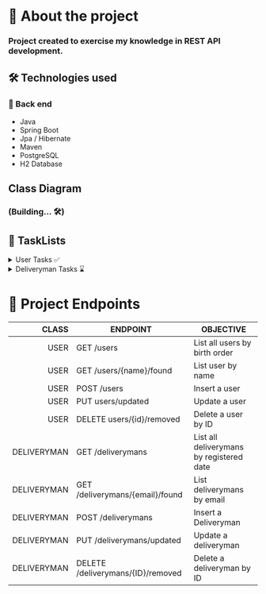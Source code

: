 # 🎯 About the project

### Project created to exercise my knowledge in REST API development.

## 🛠 Technologies used

### 🧱 Back end

- Java
- Spring Boot
- Jpa / Hibernate
- Maven
- PostgreSQL
- H2 Database


## Class Diagram

### (Building... 🛠)


## 📝 TaskLists

<details>
      <summary> User Tasks  ✅</summary>
      
- [X] Implement User class
      
- [X] Implement DTO
      
- [X] Implement UserRepository
      
- [X] Implement UserMapper
      
- [X] Implement UserService
      <ul>
    <li> - [X] findAllByBirthDateOrderASC()</li>
    <li> - [X] findByName()</li>
    <li> - [X] insert()</li>
    <li> - [X] update()</li>
    <li> - [X] delete()</li>
      </ul>
- [X] Implement UserController
- [X] Implement UserExceptions
- [X] Implement Validations in the UserService class
</details>

<details>
      <summary>  Deliveryman Tasks ⌛️</summary>
      
- [ ] Implement Deliveryman class
      
- [ ] Implement DTO
      
- [ ] Implement DeliverymanRepository
      
- [ ] Implement DeliverymanMapper
      
- [ ] Implement DeliverymanService
      <ul>
    <li> - [ ] findAllOrderByRegisteredDate()</li>
    <li> - [ ] findByEmail()</li>
    <li> - [ ] insert()</li>
    <li> - [ ] update()</li>
    <li> - [ ] delete()</li>
      </ul>
- [ ] Implement DeliverymanController
- [ ] Implement DeliverymanExceptions
- [ ] Implement Validations in the DeliverymanService class
</details>







# 📌 Project Endpoints


| CLASS 	| ENDPOINT                	| OBJECTIVE                       	|
|------:	|-------------------------	|---------------------------------	|
| USER  	| GET /users              	| List all users by birth order   	|
| USER  	| GET /users/{name}/found 	| List user by name               	|
| USER  	| POST /users                 | Insert a user                   	|
| USER  	| PUT users/updated           | Update a user                	|
| USER  	| DELETE users/{id}/removed   | Delete a user by ID 	            | 
|DELIVERYMAN| GET /deliverymans           | List all deliverymans by registered date 	            | 
|DELIVERYMAN| GET /deliverymans/{email}/found          | List  deliverymans by  email 	            | 
|DELIVERYMAN| POST /deliverymans           | Insert a Deliveryman 	            | 
|DELIVERYMAN| PUT /deliverymans/updated           | Update a deliveryman 	            | 
|DELIVERYMAN| DELETE /deliverymans/{ID}/removed          | Delete a deliveryman by ID 		            | 



